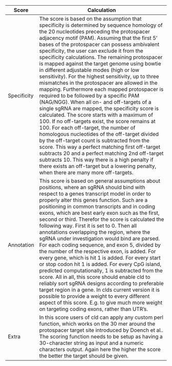| Score | Calculation | 
| ------------- | ------------- |
| Specificity | The score is based on the assumption that specificity is determined by sequence homology of the 20 nucleotides preceding the protospacer adjacency motif (PAM). Assuming that the first 5’ bases of the protospacer can possess ambivalent specificity, the user can exclude it from the specificity calculations. The remaining protospacer is mapped against the target genome using bowtie in different adjustable modes (high or low sensitivity). For the highest sensitivity, up to three mismatches in the protospacer are allowed in the mapping. Furthermore each mapped protospacer is required to be followed by a specific PAM (NAG/NGG). When all on- and off-targets of a single sgRNA are mapped, the specificity score is calculated. The score starts with a maximum of 100. If no off-targets exist, the score remains at 100. For each off-target, the number of homologous nucleotides of the off-target divided by the off-target count is subtracted from the score. This way a perfect matching first off-target subtracts 20 and a perfect matching 2nd off-target subtracts 10. This way there is a high penalty if there exists an off-target but a lowering penalty, when there are many more off-targets. | 
| Annotation | This score is based on general assumptions about positions, where an sgRNA should bind with respect to a genes transcript model in order to properly alter this genes function. Such are a positioning in common transcripts and in coding exons, which are best early exon such as the first, second or third. Therefor the score is calculated the following way.  First it is set to 0. Then all annotations overlapping the region, where the sgRNA under investigation would bind are parsed. For each coding sequence, and exon 5, divided by the number of the respective exon, is added. For every gene, which is hit 1 is added. For every start or stop codon hit 1 is added. For every CpG island, predicted computationally, 1 is subtracted from the score. All in all, this score should enable cld to reliably sort sgRNA designs according to preferable target region in a gene. In clds current version it is possible to provide a weight to every different aspect of this score. E.g. to give much more weight on targeting coding exons, rather than UTR’s. | 
| Extra | In this score users of cld can apply any custom perl function, which works on the 30 mer around the protospacer target site introduced by Doench et al.. The scoring function needs to be setup as having a 30-character string as input and a numeric characters output. Again here the higher the score the better the target should be given. |
